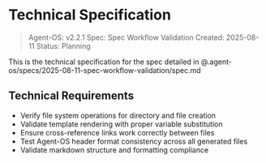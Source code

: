 # Technical Specification

> Agent-OS: v2.2.1
> Spec: Spec Workflow Validation
> Created: 2025-08-11
> Status: Planning

This is the technical specification for the spec detailed in @.agent-os/specs/2025-08-11-spec-workflow-validation/spec.md

## Technical Requirements

- Verify file system operations for directory and file creation
- Validate template rendering with proper variable substitution
- Ensure cross-reference links work correctly between files
- Test Agent-OS header format consistency across all generated files
- Validate markdown structure and formatting compliance
